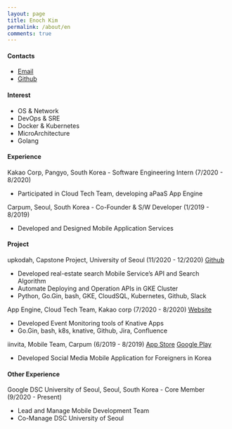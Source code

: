 ```yaml
---
layout: page
title: Enoch Kim
permalink: /about/en
comments: true
---
```


#### Contacts

- [Email](mailto:enochkim1220@gmail.com)
- [Github](https://github.com/Enoch-Kim)

#### Interest

- OS & Network
- DevOps & SRE
- Docker & Kubernetes
- MicroArchitecture
- Golang

#### Experience

Kakao Corp, Pangyo, South Korea - Software Engineering Intern (7/2020 - 8/2020)

- Participated in Cloud Tech Team, developing aPaaS App Engine

Carpum, Seoul, South Korea - Co-Founder & S/W Developer (1/2019 - 8/2019)

- Developed and Designed Mobile Application Services

#### Project

upkodah, Capstone Project, University of Seoul (11/2020 - 12/2020)
[Github](https://github.com/upkodah/upkodah-api)

- Developed real-estate search Mobile Service’s API and Search Algorithm
- Automate Deploying and Operation APIs in GKE Cluster
- Python, Go.Gin, bash, GKE, CloudSQL, Kubernetes, Github, Slack

App Engine, Cloud Tech Team, Kakao corp (7/2020 - 8/2020)
[Website](https://kakaoicloud.com/service/detail/11)

- Developed Event Monitoring tools of Knative Apps
- Go.Gin, bash, k8s, knative, Github, Jira, Confluence

iinvita, Mobile Team, Carpum (6/2019 - 8/2019)
[App Store](https://apps.apple.com/us/app/iinvita/id1484305881)
[Google Play](https://play.google.com/store/apps/details?id=com.iinvita)

- Developed Social Media Mobile Application for Foreigners in Korea

#### Other Experience

Google DSC University of Seoul, Seoul, South Korea - Core Member (9/2020 - Present)

- Lead and Manage Mobile Development Team
- Co-Manage DSC University of Seoul
